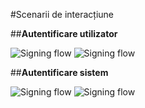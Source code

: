 #Scenarii de interacțiune

##**Autentificare utilizator**

<picture class="theme-picture">
  <img src="../../../../assets/umls/mpower/interaction_scenarios/user_darkmode.svg" alt="Signing flow" data-theme="dark">
  <img src="../../../../assets/umls/mpower/interaction_scenarios/user_lightmode.svg" alt="Signing flow" data-theme="light">
</picture>

##**Autentificare sistem**

<picture class="theme-picture">
  <img src="../../../../assets/umls/mpower/interaction_scenarios/system_darkmode.svg" alt="Signing flow" data-theme="dark">
  <img src="../../../../assets/umls/mpower/interaction_scenarios/system_lightmode.svg" alt="Signing flow" data-theme="light">
</picture>
